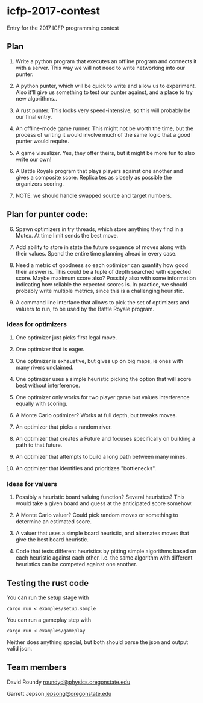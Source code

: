 # icfp-2017-contest
Entry for the 2017 ICFP programming contest

## Plan

1. Write a python program that executes an offline program and
   connects it with a server.  This way we will not need to write
   networking into our punter.

2. A python punter, which will be quick to write and allow us to
   experiment.  Also it'll give us something to test our punter
   against, and a place to try new algorithms..

3. A rust punter.  This looks very speed-intensive, so this will
   probably be our final entry.

4. An offline-mode game runner.  This might not be worth the time, but
   the process of writing it would involve much of the same logic that
   a good punter would require.

5. A game visualizer.  Yes, they offer theirs, but it might be more
   fun to also write our own!

1. A Battle Royale program that plays players against one another and
   gives a composite score. Replica tes as closely as possible the
   organizers scoring.

1. NOTE: we should handle swapped source and target numbers.

## Plan for punter code:

6. Spawn optimizers in try threads, which store anything they find in
   a Mutex. At time limit sends the best move.

1. Add ability to store in state the future sequence of moves along
   with their values. Spend the entire time planning ahead in every
   case.

1. Need a metric of goodness so each optimizer can quantify how good
   their answer is.  This could be a tuple of depth searched with
   expected score. Maybe maximum score also? Possibly also with some
   information indicating how reliable the expected scores is.  In
   practice, we should probably write multiple metrics, since this is
   a challenging heuristic.

1. A command line interface that allows to pick the set of optimizers
   and valuers to run, to be used by the Battle Royale program.

### Ideas for optimizers

1. One optimizer just picks first legal move.

1. One optimizer that is eager.

1. One optimizer is exhaustive, but gives up on big maps, ie ones with
   many rivers unclaimed.

1. One optimizer uses a simple heuristic picking the option that will
   score best without interference.

1. One optimizer only works for two player game but values
   interference equally with scoring.

1. A Monte Carlo optimizer? Works at full depth, but tweaks moves.

1. An optimizer that picks a random river.

1. An optimizer that creates a Future and focuses specifically on building a
   path to that future.

1. An optimizer that attempts to build a long path between many mines.

1. An optimizer that identifies and prioritizes "bottlenecks".

### Ideas for valuers

1. Possibly a heuristic board valuing function? Several heuristics?
   This would take a given board and guess at the anticipated score
   somehow.

1. A Monte Carlo valuer? Could pick random moves or something to
   determine an estimated score.

1. A valuer that uses a simple board heuristic, and alternates moves
   that give the best board heuristic.

1. Code that tests different heuristics by pitting simple algorithms
   based on each heuristic against each other.  i.e. the same
   algorithm with different heuristics can be competed against one
   another.



## Testing the rust code

You can run the setup stage with

    cargo run < examples/setup.sample

You can run a gameplay step with

    cargo run < examples/gameplay

Neither does anything special, but both should parse the json and
output valid json.

## Team members

David Roundy <roundyd@physics.oregonstate.edu>

Garrett Jepson <jepsong@oregonstate.edu>
